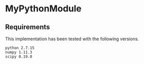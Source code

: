 # MyPythonModule

## Requirements

This implementation has been tested with the following versions.

```
python 2.7.15
numpy 1.11.3
scipy 0.19.0
```


